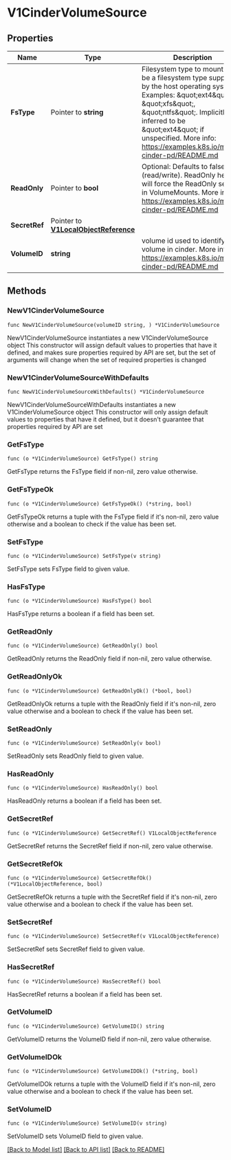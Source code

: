# V1CinderVolumeSource

## Properties

Name | Type | Description | Notes
------------ | ------------- | ------------- | -------------
**FsType** | Pointer to **string** | Filesystem type to mount. Must be a filesystem type supported by the host operating system. Examples: \&quot;ext4\&quot;, \&quot;xfs\&quot;, \&quot;ntfs\&quot;. Implicitly inferred to be \&quot;ext4\&quot; if unspecified. More info: https://examples.k8s.io/mysql-cinder-pd/README.md | [optional] 
**ReadOnly** | Pointer to **bool** | Optional: Defaults to false (read/write). ReadOnly here will force the ReadOnly setting in VolumeMounts. More info: https://examples.k8s.io/mysql-cinder-pd/README.md | [optional] 
**SecretRef** | Pointer to [**V1LocalObjectReference**](V1LocalObjectReference.md) |  | [optional] 
**VolumeID** | **string** | volume id used to identify the volume in cinder. More info: https://examples.k8s.io/mysql-cinder-pd/README.md | 

## Methods

### NewV1CinderVolumeSource

`func NewV1CinderVolumeSource(volumeID string, ) *V1CinderVolumeSource`

NewV1CinderVolumeSource instantiates a new V1CinderVolumeSource object
This constructor will assign default values to properties that have it defined,
and makes sure properties required by API are set, but the set of arguments
will change when the set of required properties is changed

### NewV1CinderVolumeSourceWithDefaults

`func NewV1CinderVolumeSourceWithDefaults() *V1CinderVolumeSource`

NewV1CinderVolumeSourceWithDefaults instantiates a new V1CinderVolumeSource object
This constructor will only assign default values to properties that have it defined,
but it doesn't guarantee that properties required by API are set

### GetFsType

`func (o *V1CinderVolumeSource) GetFsType() string`

GetFsType returns the FsType field if non-nil, zero value otherwise.

### GetFsTypeOk

`func (o *V1CinderVolumeSource) GetFsTypeOk() (*string, bool)`

GetFsTypeOk returns a tuple with the FsType field if it's non-nil, zero value otherwise
and a boolean to check if the value has been set.

### SetFsType

`func (o *V1CinderVolumeSource) SetFsType(v string)`

SetFsType sets FsType field to given value.

### HasFsType

`func (o *V1CinderVolumeSource) HasFsType() bool`

HasFsType returns a boolean if a field has been set.

### GetReadOnly

`func (o *V1CinderVolumeSource) GetReadOnly() bool`

GetReadOnly returns the ReadOnly field if non-nil, zero value otherwise.

### GetReadOnlyOk

`func (o *V1CinderVolumeSource) GetReadOnlyOk() (*bool, bool)`

GetReadOnlyOk returns a tuple with the ReadOnly field if it's non-nil, zero value otherwise
and a boolean to check if the value has been set.

### SetReadOnly

`func (o *V1CinderVolumeSource) SetReadOnly(v bool)`

SetReadOnly sets ReadOnly field to given value.

### HasReadOnly

`func (o *V1CinderVolumeSource) HasReadOnly() bool`

HasReadOnly returns a boolean if a field has been set.

### GetSecretRef

`func (o *V1CinderVolumeSource) GetSecretRef() V1LocalObjectReference`

GetSecretRef returns the SecretRef field if non-nil, zero value otherwise.

### GetSecretRefOk

`func (o *V1CinderVolumeSource) GetSecretRefOk() (*V1LocalObjectReference, bool)`

GetSecretRefOk returns a tuple with the SecretRef field if it's non-nil, zero value otherwise
and a boolean to check if the value has been set.

### SetSecretRef

`func (o *V1CinderVolumeSource) SetSecretRef(v V1LocalObjectReference)`

SetSecretRef sets SecretRef field to given value.

### HasSecretRef

`func (o *V1CinderVolumeSource) HasSecretRef() bool`

HasSecretRef returns a boolean if a field has been set.

### GetVolumeID

`func (o *V1CinderVolumeSource) GetVolumeID() string`

GetVolumeID returns the VolumeID field if non-nil, zero value otherwise.

### GetVolumeIDOk

`func (o *V1CinderVolumeSource) GetVolumeIDOk() (*string, bool)`

GetVolumeIDOk returns a tuple with the VolumeID field if it's non-nil, zero value otherwise
and a boolean to check if the value has been set.

### SetVolumeID

`func (o *V1CinderVolumeSource) SetVolumeID(v string)`

SetVolumeID sets VolumeID field to given value.



[[Back to Model list]](../README.md#documentation-for-models) [[Back to API list]](../README.md#documentation-for-api-endpoints) [[Back to README]](../README.md)


